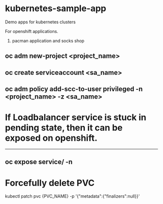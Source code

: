 # kubernetes-sample-app
Demo apps for kubernetes clusters

For openshift applications. 
1. pacman application and socks shop

oc adm new-project <project_name>
---
oc create serviceaccount <sa_name>
---
oc adm policy add-scc-to-user privileged -n <project_name> -z <sa_name>
---

# If Loadbalancer service is stuck in pending state, then it can be exposed on openshift. 
---
oc expose service/<service-name> -n <name-space>
---


# Forcefully delete PVC 

kubectl patch pvc {PVC_NAME} -p '{"metadata":{"finalizers":null}}'

